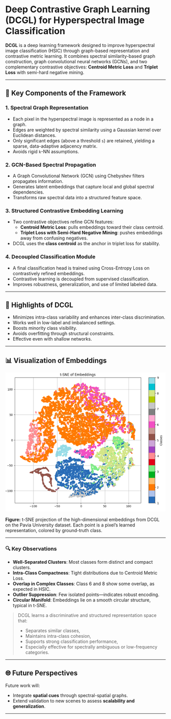 # Deep Contrastive Graph Learning (DCGL) for Hyperspectral Image Classification

**DCGL** is a deep learning framework designed to improve hyperspectral image classification (HSIC) through graph-based representation and contrastive metric learning. It combines spectral similarity-based graph construction, graph convolutional neural networks (GCNs), and two complementary contrastive objectives: **Centroid Metric Loss** and **Triplet Loss** with semi-hard negative mining.

---

## 🔑 Key Components of the Framework

### 1. Spectral Graph Representation

- Each pixel in the hyperspectral image is represented as a node in a graph.
- Edges are weighted by spectral similarity using a Gaussian kernel over Euclidean distances.
- Only significant edges (above a threshold `s`) are retained, yielding a sparse, data-adaptive adjacency matrix.
- Avoids rigid `k`-NN assumptions.

### 2. GCN-Based Spectral Propagation

- A Graph Convolutional Network (GCN) using Chebyshev filters propagates information.
- Generates latent embeddings that capture local and global spectral dependencies.
- Transforms raw spectral data into a structured feature space.

### 3. Structured Contrastive Embedding Learning

- Two contrastive objectives refine GCN features:
  - **Centroid Metric Loss**: pulls embeddings toward their class centroid.
  - **Triplet Loss with Semi-Hard Negative Mining**: pushes embeddings away from confusing negatives.
- DCGL uses the **class centroid** as the anchor in triplet loss for stability.

### 4. Decoupled Classification Module

- A final classification head is trained using Cross-Entropy Loss on contrastively refined embeddings.
- Contrastive learning is decoupled from supervised classification.
- Improves robustness, generalization, and use of limited labeled data.

---

## 🎯 Highlights of DCGL

- Minimizes intra-class variability and enhances inter-class discrimination.
- Works well in low-label and imbalanced settings.
- Boosts minority class visibility.
- Avoids overfitting through structural constraints.
- Effective even with shallow networks.

---

## 📊 Visualization of Embeddings

![t-SNE Visualization](DGCL222.png)

**Figure:** t-SNE projection of the high-dimensional embeddings from DCGL on the Pavia University dataset. Each point is a pixel’s learned representation, colored by ground-truth class.

---

### 🔍 Key Observations

- **Well-Separated Clusters**: Most classes form distinct and compact clusters.
- **Intra-Class Compactness**: Tight distributions due to Centroid Metric Loss.
- **Overlap in Complex Classes**: Class 6 and 8 show some overlap, as expected in HSIC.
- **Outlier Suppression**: Few isolated points—indicates robust encoding.
- **Circular Manifold**: Embeddings lie on a smooth circular structure, typical in t-SNE.

> DCGL learns a discriminative and structured representation space that:
> - Separates similar classes,
> - Maintains intra-class cohesion,
> - Supports strong classification performance,
> - Especially effective for spectrally ambiguous or low-frequency categories.

---

## 🌐 Future Perspectives

Future work will:
- Integrate **spatial cues** through spectral-spatial graphs.
- Extend validation to new scenes to assess **scalability and generalization**.

---
